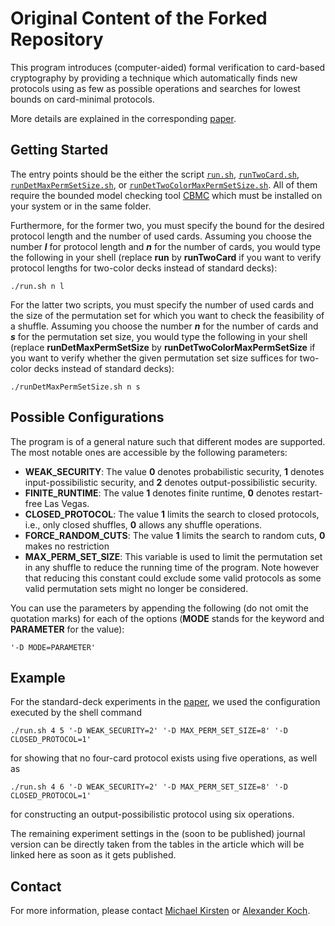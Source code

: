 # Original Content of the Forked Repository
This program introduces (computer-aided) formal verification to card-based cryptography by providing a technique which automatically finds new protocols using as few as possible operations and searches for lowest bounds on card-minimal protocols.

More details are explained in the corresponding [paper](http://eprint.iacr.org/2019/1037).

## Getting Started
The entry points should be the either the script [``run.sh``](run.sh), [``runTwoCard.sh``](runTwoCard.sh), [``runDetMaxPermSetSize.sh``](runDetMaxPermSetSize.sh), or [``runDetTwoColorMaxPermSetSize.sh``](runDetTwoColorMaxPermSetSize.sh). All of them require the bounded model checking tool [CBMC](http://www.cprover.org/cbmc/) which must be installed on your system or in the same folder.

Furthermore, for the former two, you must specify the bound for the desired protocol length and the number of used cards.
Assuming you choose the number **_l_** for protocol length and **_n_** for the number of cards, you would type the following in your shell (replace **run** by **runTwoCard** if you want to verify protocol lengths for two-color decks instead of standard decks):

```
./run.sh n l
```

For the latter two scripts, you must specify the number of used cards and the size of the permutation set for which you want to check the feasibility of a shuffle.
Assuming you choose the number **_n_** for the number of cards and **_s_** for the permutation set size, you would type the following in your shell (replace **runDetMaxPermSetSize** by **runDetTwoColorMaxPermSetSize** if you want to verify whether the given permutation set size suffices for two-color decks instead of standard decks):

```
./runDetMaxPermSetSize.sh n s
```

## Possible Configurations
The program is of a general nature such that different modes are supported. The most notable ones are accessible by the following parameters:

* **WEAK_SECURITY**: The value **0** denotes probabilistic security, **1** denotes input-possibilistic security, and **2** denotes output-possibilistic security.
* **FINITE_RUNTIME**: The value **1** denotes finite runtime, **0** denotes restart-free Las Vegas.
* **CLOSED_PROTOCOL**: The value **1** limits the search to closed protocols, i.e., only closed shuffles, **0** allows any shuffle operations.
* **FORCE_RANDOM_CUTS**: The value **1** limits the search to random cuts, **0** makes no restriction
* **MAX_PERM_SET_SIZE**: This variable is used to limit the permutation set in any shuffle to reduce the running time of the program. Note however that reducing this constant could exclude some valid protocols as some valid permutation sets might no longer be considered.

You can use the parameters by appending the following (do not omit the quotation marks) for each of the options (**MODE** stands for the keyword and **PARAMETER** for the value):

```
'-D MODE=PARAMETER'
```

## Example
For the standard-deck experiments in the [paper](http://eprint.iacr.org/2019/1037), we used the configuration executed by the shell command

```
./run.sh 4 5 '-D WEAK_SECURITY=2' '-D MAX_PERM_SET_SIZE=8' '-D CLOSED_PROTOCOL=1'
```

for showing that no four-card protocol exists using five operations, as well as

```
./run.sh 4 6 '-D WEAK_SECURITY=2' '-D MAX_PERM_SET_SIZE=8' '-D CLOSED_PROTOCOL=1'
```

for constructing an output-possibilistic protocol using six operations.

The remaining experiment settings in the (soon to be published) journal version can be directly taken from the tables in the article which will be linked here as soon as it gets published.

## Contact
For more information, please contact [Michael Kirsten](https://formal.iti.kit.edu/~kirsten/?lang=en)
or [Alexander Koch](https://crypto.iti.kit.edu/english/staff_alexander_koch.php).
